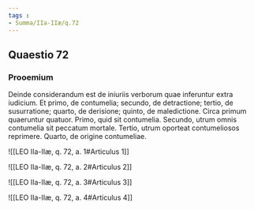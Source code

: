 ```yaml
---
tags : 
- Summa/IIa-IIæ/q.72
---
```


## Quaestio 72

### Prooemium

Deinde considerandum est de iniuriis verborum quae inferuntur extra iudicium. Et primo, de contumelia; secundo, de detractione; tertio, de susurratione; quarto, de derisione; quinto, de maledictione. Circa primum quaeruntur quatuor. Primo, quid sit contumelia. Secundo, utrum omnis contumelia sit peccatum mortale. Tertio, utrum oporteat contumeliosos reprimere. Quarto, de origine contumeliae.

![[LEO IIa-IIæ, q. 72, a. 1#Articulus 1]]

![[LEO IIa-IIæ, q. 72, a. 2#Articulus 2]]

![[LEO IIa-IIæ, q. 72, a. 3#Articulus 3]]

![[LEO IIa-IIæ, q. 72, a. 4#Articulus 4]]

